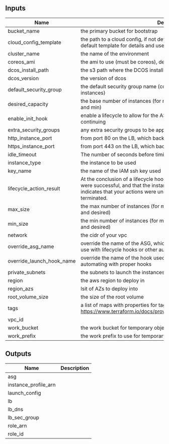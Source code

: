 
## Inputs

| Name | Description | Type | Default | Required |
|------|-------------|:----:|:-----:|:-----:|
| bucket_name | the primary bucket for bootstrap | string | - | yes |
| cloud_config_template | the path to a cloud config, if not defined, uses the default template. See the default template for details and use that as a source for customizations | string | `` | no |
| cluster_name | the name of the environment | string | - | yes |
| coreos_ami | the ami to use (must be coreos), defaults to latest core-os image | string | `` | no |
| dcos_install_path | the s3 path where the DCOS install is located | string | - | yes |
| dcos_version | the version of dcos | string | - | yes |
| default_security_group | the default security group name (contains common settings for all instances) | string | - | yes |
| desired_capacity | the base number of instances (for master ASGs, this MUST agree with max and min) | string | `3` | no |
| enable_init_hook | enable a lifecycle to allow for the ASG to properly join the cluster before continuing | string | `false` | no |
| extra_security_groups | any extra security groups to be applied | list | `<list>` | no |
| http_instance_port | from port 80 on the LB, which backend port to hit | string | `8480` | no |
| https_instance_port | from port 443 on the LB, which backend port to hit | string | `8443` | no |
| idle_timeout | The number of seconds before timing out idle sockets | string | `60` | no |
| instance_type | the instance to be used | string | `r3.xlarge` | no |
| key_name | the name of the IAM ssh key used | string | - | yes |
| lifecycle_action_result | At the conclusion of a lifecycle hook, CONTINUE indicates that your actions were successful, and that the instance into service, whereas ABANDON indicates that your actions were unsuccessful, and that the instance can be terminated. | string | `CONTINUE` | no |
| max_size | the max number of instances (for master ASGs, this MUST agree with min and desired) | string | `3` | no |
| min_size | the min number of instances (for master ASGs, this MUST agree with max and desired) | string | `3` | no |
| network | the cidr of your vpc | string | - | yes |
| override_asg_name | override the name of the ASG, which is useful for creating stable names to use with lifecycle hooks or other automation | string | `` | no |
| override_launch_hook_name | override the name of the hook used for initial lifecycle hooks, useful for automating with proper hooks | string | `` | no |
| private_subnets | the subnets to launch the instances into | list | - | yes |
| region | the aws region to deploy in | string | `us-east-1` | no |
| region_azs | lsit of AZs to deploy into | list | `<list>` | no |
| root_volume_size | the size of the root volume | string | `20` | no |
| tags | a list of maps with properties for tags, see https://www.terraform.io/docs/providers/aws/r/autoscaling_group.html#tags | list | `<list>` | no |
| vpc_id |  | string | - | yes |
| work_bucket | the work bucket for temporary objects | string | - | yes |
| work_prefix | the work prefix to use for temporary work objects | string | `work` | no |

## Outputs

| Name | Description |
|------|-------------|
| asg |  |
| instance_profile_arn |  |
| launch_config |  |
| lb |  |
| lb_dns |  |
| lb_sec_group |  |
| role_arn |  |
| role_id |  |


